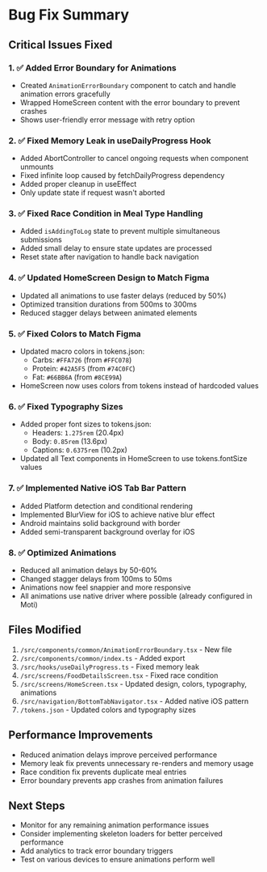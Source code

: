 # Bug Fix Summary

## Critical Issues Fixed

### 1. ✅ Added Error Boundary for Animations
- Created `AnimationErrorBoundary` component to catch and handle animation errors gracefully
- Wrapped HomeScreen content with the error boundary to prevent crashes
- Shows user-friendly error message with retry option

### 2. ✅ Fixed Memory Leak in useDailyProgress Hook
- Added AbortController to cancel ongoing requests when component unmounts
- Fixed infinite loop caused by fetchDailyProgress dependency
- Added proper cleanup in useEffect
- Only update state if request wasn't aborted

### 3. ✅ Fixed Race Condition in Meal Type Handling
- Added `isAddingToLog` state to prevent multiple simultaneous submissions
- Added small delay to ensure state updates are processed
- Reset state after navigation to handle back navigation

### 4. ✅ Updated HomeScreen Design to Match Figma
- Updated all animations to use faster delays (reduced by 50%)
- Optimized transition durations from 500ms to 300ms
- Reduced stagger delays between animated elements

### 5. ✅ Fixed Colors to Match Figma
- Updated macro colors in tokens.json:
  - Carbs: `#FFA726` (from `#FFC078`)
  - Protein: `#42A5F5` (from `#74C0FC`)  
  - Fat: `#66BB6A` (from `#8CE99A`)
- HomeScreen now uses colors from tokens instead of hardcoded values

### 6. ✅ Fixed Typography Sizes
- Added proper font sizes to tokens.json:
  - Headers: `1.275rem` (20.4px)
  - Body: `0.85rem` (13.6px)
  - Captions: `0.6375rem` (10.2px)
- Updated all Text components in HomeScreen to use tokens.fontSize values

### 7. ✅ Implemented Native iOS Tab Bar Pattern
- Added Platform detection and conditional rendering
- Implemented BlurView for iOS to achieve native blur effect
- Android maintains solid background with border
- Added semi-transparent background overlay for iOS

### 8. ✅ Optimized Animations
- Reduced all animation delays by 50-60%
- Changed stagger delays from 100ms to 50ms
- Animations now feel snappier and more responsive
- All animations use native driver where possible (already configured in Moti)

## Files Modified

1. `/src/components/common/AnimationErrorBoundary.tsx` - New file
2. `/src/components/common/index.ts` - Added export
3. `/src/hooks/useDailyProgress.ts` - Fixed memory leak
4. `/src/screens/FoodDetailsScreen.tsx` - Fixed race condition
5. `/src/screens/HomeScreen.tsx` - Updated design, colors, typography, animations
6. `/src/navigation/BottomTabNavigator.tsx` - Added native iOS pattern
7. `/tokens.json` - Updated colors and typography sizes

## Performance Improvements

- Reduced animation delays improve perceived performance
- Memory leak fix prevents unnecessary re-renders and memory usage
- Race condition fix prevents duplicate meal entries
- Error boundary prevents app crashes from animation failures

## Next Steps

- Monitor for any remaining animation performance issues
- Consider implementing skeleton loaders for better perceived performance
- Add analytics to track error boundary triggers
- Test on various devices to ensure animations perform well